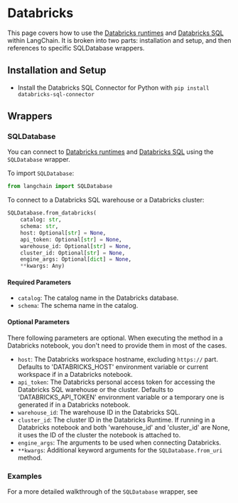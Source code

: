 # Databricks

This page covers how to use the [Databricks runtimes](https://docs.databricks.com/runtime/index.html) and [Databricks SQL](https://www.databricks.com/product/databricks-sql) within LangChain.
It is broken into two parts: installation and setup, and then references to specific SQLDatabase wrappers.

## Installation and Setup
- Install the Databricks SQL Connector for Python with `pip install databricks-sql-connector`

## Wrappers

### SQLDatabase
You can connect to [Databricks runtimes](https://docs.databricks.com/runtime/index.html) and [Databricks SQL](https://www.databricks.com/product/databricks-sql) using the `SQLDatabase` wrapper.

To import `SQLDatabase`:
```python
from langchain import SQLDatabase
```

To connect to a Databricks SQL warehouse or a Databricks cluster:
```python
SQLDatabase.from_databricks(
    catalog: str,
    schema: str,
    host: Optional[str] = None,
    api_token: Optional[str] = None,
    warehouse_id: Optional[str] = None,
    cluster_id: Optional[str] = None,
    engine_args: Optional[dict] = None,
    **kwargs: Any)
```
#### Required Parameters
* `catalog`: The catalog name in the Databricks database.
* `schema`: The schema name in the catalog.

#### Optional Parameters
There following parameters are optional. When executing the method in a Databricks notebook, you don't need to provide them in most of the cases.
* `host`: The Databricks workspace hostname, excluding
    `https://` part. Defaults to 'DATABRICKS_HOST' environment variable or current workspace if in a Databricks notebook.
* `api_token`: The Databricks personal access token for
    accessing the Databricks SQL warehouse or the cluster. Defaults to 'DATABRICKS_API_TOKEN' environment variable or a temporary one is generated if in a Databricks notebook.
* `warehouse_id`: The warehouse ID in the Databricks SQL.
* `cluster_id`: The cluster ID in the Databricks Runtime. If running in a Databricks notebook
    and both 'warehouse_id' and 'cluster_id' are None, it uses the ID of the
    cluster the notebook is attached to.
* `engine_args`: The arguments to be used when connecting
    Databricks.
* `**kwargs`: Additional keyword arguments for the `SQLDatabase.from_uri` method.

### Examples
For a more detailed walkthrough of the `SQLDatabase` wrapper, see 

